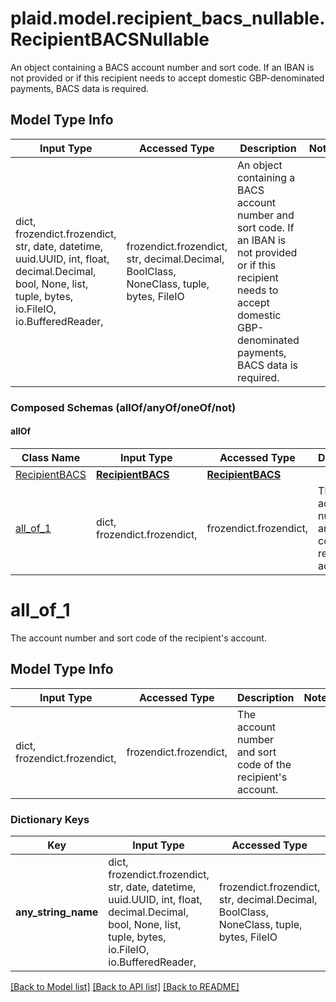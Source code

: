 # plaid.model.recipient_bacs_nullable.RecipientBACSNullable

An object containing a BACS account number and sort code. If an IBAN is not provided or if this recipient needs to accept domestic GBP-denominated payments, BACS data is required.

## Model Type Info
Input Type | Accessed Type | Description | Notes
------------ | ------------- | ------------- | -------------
dict, frozendict.frozendict, str, date, datetime, uuid.UUID, int, float, decimal.Decimal, bool, None, list, tuple, bytes, io.FileIO, io.BufferedReader,  | frozendict.frozendict, str, decimal.Decimal, BoolClass, NoneClass, tuple, bytes, FileIO | An object containing a BACS account number and sort code. If an IBAN is not provided or if this recipient needs to accept domestic GBP-denominated payments, BACS data is required. | 

### Composed Schemas (allOf/anyOf/oneOf/not)
#### allOf
Class Name | Input Type | Accessed Type | Description | Notes
------------- | ------------- | ------------- | ------------- | -------------
[RecipientBACS](RecipientBACS.md) | [**RecipientBACS**](RecipientBACS.md) | [**RecipientBACS**](RecipientBACS.md) |  | 
[all_of_1](#all_of_1) | dict, frozendict.frozendict,  | frozendict.frozendict,  | The account number and sort code of the recipient&#x27;s account. | 

# all_of_1

The account number and sort code of the recipient's account.

## Model Type Info
Input Type | Accessed Type | Description | Notes
------------ | ------------- | ------------- | -------------
dict, frozendict.frozendict,  | frozendict.frozendict,  | The account number and sort code of the recipient&#x27;s account. | 

### Dictionary Keys
Key | Input Type | Accessed Type | Description | Notes
------------ | ------------- | ------------- | ------------- | -------------
**any_string_name** | dict, frozendict.frozendict, str, date, datetime, uuid.UUID, int, float, decimal.Decimal, bool, None, list, tuple, bytes, io.FileIO, io.BufferedReader,  | frozendict.frozendict, str, decimal.Decimal, BoolClass, NoneClass, tuple, bytes, FileIO | any string name can be used but the value must be the correct type | [optional]

[[Back to Model list]](../../README.md#documentation-for-models) [[Back to API list]](../../README.md#documentation-for-api-endpoints) [[Back to README]](../../README.md)

